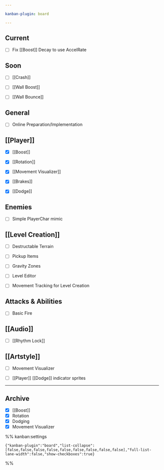 ```yaml
---

kanban-plugin: board

---
```


## Current

- [ ] Fix [[Boost]] Decay to use AccelRate


## Soon

- [ ] [[Crash]]
- [ ] [[Wall Boost]]
- [ ] [[Wall Bounce]]


## General

- [ ] Online Preparation/Implementation


## [[Player]]

- [x] [[Boost]]
- [x] [[Rotation]]
- [x] [[Movement Visualizer]]
- [x] [[Brakes]]
- [x] [[Dodge]]


## Enemies

- [ ] Simple PlayerChar mimic


## [[Level Creation]]

- [ ] Destructable Terrain
- [ ] Pickup Items
- [ ] Gravity Zones
- [ ] Level Editor
- [ ] Movement Tracking for Level Creation


## Attacks & Abilities

- [ ] Basic Fire


## [[Audio]]

- [ ] [[Rhythm Lock]]


## [[Artstyle]]

- [ ] Movement Visualizer
- [ ] [[Player]] [[Dodge]] indicator sprites


***

## Archive

- [x] [[Boost]]
- [x] Rotation
- [x] Dodging
- [x] Movement Visualizer

%% kanban:settings
```
{"kanban-plugin":"board","list-collapse":[false,false,false,false,false,false,false,false,false],"full-list-lane-width":false,"show-checkboxes":true}
```
%%